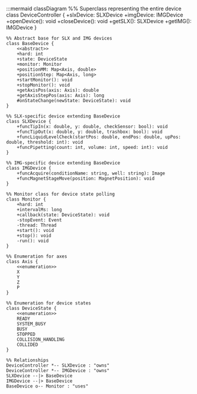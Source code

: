 :::mermaid
classDiagram
    %% Superclass representing the entire device
    class DeviceController {
        +slxDevice: SLXDevice
        +imgDevice: IMGDevice
        +openDevice(): void
        +closeDevice(): void
        +getSLX(): SLXDevice
        +getIMG(): IMGDevice
    }

    %% Abstract base for SLX and IMG devices
    class BaseDevice {
        <<abstract>>
        +hard: int
        +state: DeviceState
        +monitor: Monitor
        +positionMM: Map<Axis, double>
        +positionStep: Map<Axis, long>
        +startMonitor(): void
        +stopMonitor(): void
        +getAxisPos(axis: Axis): double
        +getAxisStepPos(axis: Axis): long
        #onStateChange(newState: DeviceState): void
    }

    %% SLX-specific device extending BaseDevice
    class SLXDevice {
        +funcTipIn(x: double, y: double, checkSensor: bool): void
        +funcTipOut(x: double, y: double, trashbox: bool): void
        +funcLiquidLevelCheck(startPos: double, endPos: double, upPos: double, threshold: int): void
        +funcPipetting(count: int, volume: int, speed: int): void
    }

    %% IMG-specific device extending BaseDevice
    class IMGDevice {
        +funcAcquire(conditionName: string, well: string): Image
        +funcMagnetStageMove(position: MagnetPosition): void
    }

    %% Monitor class for device state polling
    class Monitor {
        +hard: int
        +intervalMs: long
        +callback(state: DeviceState): void
        -stopEvent: Event
        -thread: Thread
        +start(): void
        +stop(): void
        -run(): void
    }

    %% Enumeration for axes
    class Axis {
        <<enumeration>>
        X
        Y
        Z
        P
    }

    %% Enumeration for device states
    class DeviceState {
        <<enumeration>>
        READY
        SYSTEM_BUSY
        BUSY
        STOPPED
        COLLISION_HANDLING
        COLLIDED
    }

    %% Relationships
    DeviceController *-- SLXDevice : "owns"
    DeviceController *-- IMGDevice : "owns"
    SLXDevice --|> BaseDevice
    IMGDevice --|> BaseDevice
    BaseDevice o-- Monitor : "uses"
